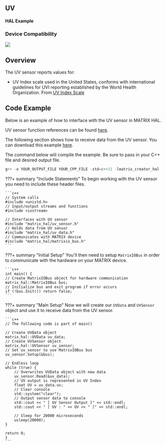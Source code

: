 <h2 style="padding-top:0">UV</h2>
<h4 style="padding-top:0">HAL Example</h4>

### Device Compatibility
<img class="creator-compatibility-icon" src="../../img/creator-icon.svg">

## Overview

The UV sensor reports values for:

* UV Index scale used in the United States, conforms with international guidelines for UVI reporting established by the World Health Organization.  From <a href="https://www.epa.gov/sunsafety/uv-index-scale-0" target="_blank">UV Index Scale</a>

## Code Example

Below is an example of how to interface with the UV sensor in MATRIX HAL.

UV sensor function references can be found [here](/matrix-hal/reference/uv).

The following section shows how to receive data from the UV sensor. You can download this example <a href="https://github.com/matrix-io/matrix-hal-examples/blob/master/sensors/uv_sensor.cpp" target="_blank">here</a>.

The command below will compile the example. Be sure to pass in your C++ file and desired output file.

```c++
g++ -o YOUR_OUTPUT_FILE YOUR_CPP_FILE -std=c++11 -lmatrix_creator_hal
```

???+ summary "Include Statements"
    To begin working with the UV sensor you need to include these header files.

    ```c++
    // System calls
    #include <unistd.h>
    // Input/output streams and functions
    #include <iostream>

    // Interfaces with UV sensor
    #include "matrix_hal/uv_sensor.h"
    // Holds data from UV sensor
    #include "matrix_hal/uv_data.h"
    // Communicates with MATRIX device
    #include "matrix_hal/matrixio_bus.h"
    ```

???+ summary "Initial Setup"
    You'll then need to setup `MatrixIOBus` in order to communicate with the hardware on your MATRIX device.

    ```c++
    int main() {
    // Create MatrixIOBus object for hardware communication
    matrix_hal::MatrixIOBus bus;
    // Initialize bus and exit program if error occurs
    if (!bus.Init()) return false;
    ```

???+ summary "Main Setup"
    Now we will create our `UVData` and `UVSensor` object and use it to receive data from the UV sensor.

    ```c++
    // The following code is part of main()

    // Create UVData object
    matrix_hal::UVData uv_data;
    // Create UVSensor object
    matrix_hal::UVSensor uv_sensor;
    // Set uv_sensor to use MatrixIOBus bus
    uv_sensor.Setup(&bus);
    
    // Endless loop
    while (true) {
        // Overwrites UVData object with new data
        uv_sensor.Read(&uv_data);
        // UV output is represented in UV Index
        float UV = uv_data.uv;
        // Clear console
        std::system("clear");
        // Output sensor data to console
        std::cout << " [ UV Sensor Output ]" << std::endl;
        std::cout << " [ UV : " << UV << " ]" << std::endl;

        // Sleep for 20000 microseconds
        usleep(20000);
    }

    return 0;
    }
    ```